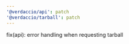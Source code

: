 ```yaml
---
'@verdaccio/api': patch
'@verdaccio/tarball': patch
---
```


fix(api): error handling when requesting tarball

